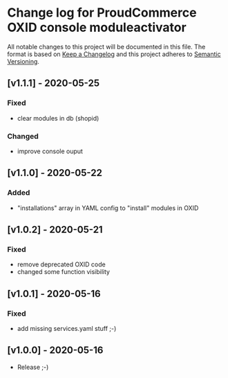 # Change log for ProudCommerce OXID console moduleactivator

All notable changes to this project will be documented in this file.
The format is based on [Keep a Changelog](http://keepachangelog.com/)
and this project adheres to [Semantic Versioning](http://semver.org/).

## [v1.1.1] - 2020-05-25

### Fixed

- clear modules in db (shopid)

### Changed

- improve console ouput

## [v1.1.0] - 2020-05-22

### Added

- "installations" array in YAML config to "install" modules in OXID

## [v1.0.2] - 2020-05-21

### Fixed

- remove deprecated OXID code
- changed some function visibility

## [v1.0.1] - 2020-05-16

### Fixed

- add missing services.yaml stuff ;-)


## [v1.0.0] - 2020-05-16

- Release ;-)
